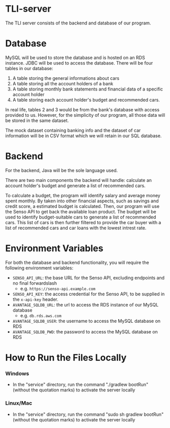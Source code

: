 # TLI-server

The TLI server consists of the backend and database of our program. 

# Database
MySQL will be used to store the database and is hosted on an RDS instance. JDBC will be used to access the database. There will be four tables in our database:
1. A table storing the general informations about cars
2. A table storing all the account holders of a bank
3. A table storing monthly bank statements and financial data of a specific account holder
4. A table storing each account holder's budget and recommended cars. 

In real life, tables 2 and 3 would be from the bank's database with access provided to us. However, for the simplicity of our program, all those data will be stored in the same dataset. 

The mock dataset containing banking info and the dataset of car information will be in CSV format which we will retain in our SQL database. 

# Backend

For the backend, Java will be the sole language used. 

There are two main components the backend will handle: calculate an account holder's budget and generate a list of recommended cars. 

To calculate a budget, the program will identify salary and average money spent monthly. By taken into other financial aspects, such as savings and credit score, a estimated budget is calculated. Then, our program will use the Senso API to get back the available loan product. The budget will be used to identify budget-suitable cars to generate a list of recommended cars. This list of cars is then further filtered to provide the car buyer with a list of recommended cars and car loans with the lowest intrest rate.

# Environment Variables

For both the database and backend functionality, you will require the following environment variables:

* `SENSO_API_URL`: the base URL for the Senso API, excluding endpoints and no final forwardslash
  * e.g. `https://senso-api.example.com`
* `SENSO_API_KEY`: the access credential for the Senso API, to be supplied in the
`x-api-key` header.
* `AVANTAGE_SQLDB_URL`: the url to access the RDS instance of our MySQL database
  * e.g. `db.rds.aws.com`
* `AVANTAGE_SQLDB_USER`: the username to access the MySQL database on RDS
* `AVANTAGE_SQLDB_PWD`: the password to access the MySQL database on RDS

# How to Run the Files Locally

### Windows
- In the "service" directory, run the command "./gradlew bootRun" (without the quotation marks) to activate the server locally

### Linux/Mac
- In the "service" directory, run the command "sudo sh gradlew bootRun" (without the quotation marks) to activate the server locally
